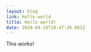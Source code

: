 ```yaml
---
layout: blog
link: hello-world
title: Hello world!
date: 2020-04-18T20:47:26.081Z
---
```

This works!
